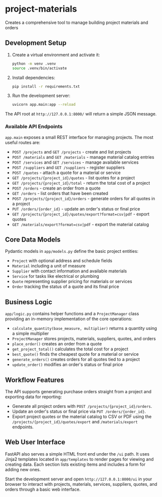 # project-materials
Creates a comprehensive tool to manage building project materials and orders

## Development Setup

1. Create a virtual environment and activate it:
   ```bash
   python -m venv .venv
   source .venv/bin/activate
   ```
2. Install dependencies:
   ```bash
   pip install -r requirements.txt
   ```
3. Run the development server:
   ```bash
   uvicorn app.main:app --reload
   ```

The API root at `http://127.0.0.1:8000/` will return a simple JSON message.

### Available API Endpoints

`app.main` exposes a small REST interface for managing projects. The most
useful routes are:

- `POST /projects` and `GET /projects` - create and list projects
- `POST /materials` and `GET /materials` - manage material catalog entries
- `POST /services` and `GET /services` - manage available services
- `POST /suppliers` and `GET /suppliers` - register suppliers
- `POST /quotes` - attach a quote for a material or service
- `GET /projects/{project_id}/quotes` - list quotes for a project
- `GET /projects/{project_id}/total` - return the total cost of a project
- `POST /orders` - create an order from a quote
- `GET /orders` - list orders that have been created
- `POST /projects/{project_id}/orders` - generate orders for all quotes in a project
- `PUT /orders/{order_id}` - update an order's status or final price
- `GET /projects/{project_id}/quotes/export?format=csv|pdf` - export quotes
- `GET /materials/export?format=csv|pdf` - export the material catalog

## Core Data Models

Pydantic models in `app/models.py` define the basic project entities:
- `Project` with optional address and schedule fields
- `Material` including a unit of measure
- `Supplier` with contact information and available materials
- `Service` for tasks like electrical or plumbing
- `Quote` representing supplier pricing for materials or services
- `Order` tracking the status of a quote and its final price

## Business Logic

`app/logic.py` contains helper functions and a `ProjectManager` class providing an in-memory
implementation of the core operations:

- `calculate_quantity(base_measure, multiplier)` returns a quantity using a simple multiplier
- `ProjectManager` stores projects, materials, suppliers, quotes, and orders
- `place_order()` creates an order from a quote
- `get_project_total()` calculates the total cost for a project
- `best_quote()` finds the cheapest quote for a material or service
- `generate_orders()` creates orders for all quotes tied to a project
- `update_order()` modifies an order's status or final price

## Workflow Features

The API supports generating purchase orders straight from a project and
exporting data for reporting:

- Generate all project orders with `POST /projects/{project_id}/orders`.
- Update an order's status or final price via `PUT /orders/{order_id}`.
- Export project quotes or the material catalog to CSV or PDF using the
  `/projects/{project_id}/quotes/export` and `/materials/export` endpoints.

## Web User Interface

FastAPI also serves a simple HTML front end under the `/ui` path. It uses Jinja2 templates located in `app/templates` to render pages for viewing and creating data. Each section lists existing items and includes a form for adding new ones.

Start the development server and open `http://127.0.0.1:8000/ui` in your browser to interact with projects, materials, services, suppliers, quotes, and orders through a basic web interface.

